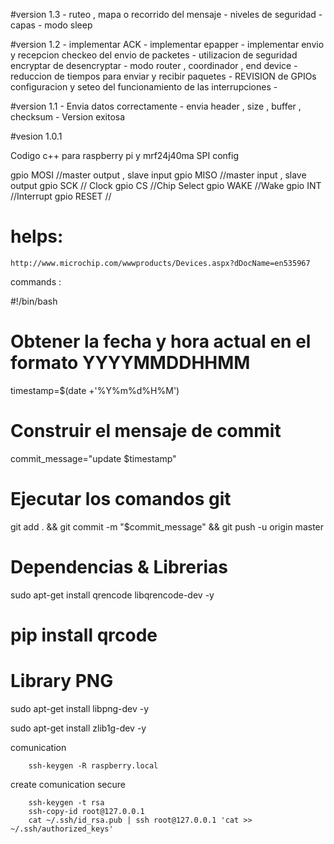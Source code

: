 #version 1.3
	-	ruteo , mapa o recorrido del mensaje
	-	niveles de seguridad 
	-	capas 
	- 	modo sleep
	
#version 1.2
	-	implementar ACK
	-	implementar epapper
	-	implementar envio y recepcion checkeo del envio de packetes 
	-	utilizacion de seguridad encryptar de desencryptar
	-	modo router , coordinador , end device
	-	reduccion de tiempos para enviar y recibir paquetes
	- 	REVISION de GPIOs configuracion y seteo del funcionamiento de las interrupciones
	-	
	
#version 1.1
	-	Envia datos correctamente 
	-	envia header , size , buffer , checksum
	-	Version exitosa 


#vesion 1.0.1

Codigo c++ para raspberry pi y mrf24j40ma
SPI config 

gpio MOSI //master output , slave input
gpio MISO //master input , slave output 
gpio SCK // Clock 
gpio CS //Chip Select
gpio WAKE //Wake
gpio INT //Interrupt
gpio RESET //

# helps:

	http://www.microchip.com/wwwproducts/Devices.aspx?dDocName=en535967

commands :

#!/bin/bash

# Obtener la fecha y hora actual en el formato YYYYMMDDHHMM
timestamp=$(date +'%Y%m%d%H%M')

# Construir el mensaje de commit
commit_message="update $timestamp"

# Ejecutar los comandos git
git add . && git commit -m "$commit_message" && git push -u origin master

# Dependencias & Librerias

sudo apt-get install qrencode libqrencode-dev -y
# pip install qrcode

# Library PNG
sudo apt-get install libpng-dev -y

sudo apt-get install zlib1g-dev -y



comunication

		ssh-keygen -R raspberry.local


create comunication secure

		ssh-keygen -t rsa
		ssh-copy-id root@127.0.0.1
		cat ~/.ssh/id_rsa.pub | ssh root@127.0.0.1 'cat >> ~/.ssh/authorized_keys'


